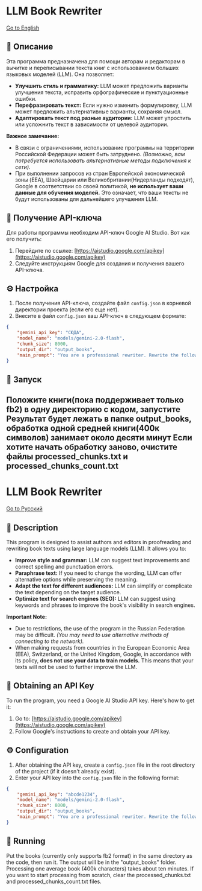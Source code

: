 # LLM Book Rewriter

[Go to English](#english)

## 📖 Описание

Эта программа предназначена для помощи авторам и редакторам в вычитке и переписывании текста книг с использованием больших языковых моделей (LLM). Она позволяет:

*   **Улучшить стиль и грамматику:** LLM может предложить варианты улучшения текста, исправить орфографические и пунктуационные ошибки.
*   **Перефразировать текст:** Если нужно изменить формулировку, LLM может предложить альтернативные варианты, сохраняя смысл.
*   **Адаптировать текст под разные аудитории:** LLM может упростить или усложнить текст в зависимости от целевой аудитории.

**Важное замечание:**

*   В связи с ограничениями, использование программы на территории Российской Федерации может быть затруднено. *(Возможно, вам потребуется использовать альтернативные методы подключения к сети).*
*   При выполнении запросов из стран Европейской экономической зоны (EEA), Швейцарии или Великобритании(Нидерланды подходят), Google в соответствии со своей политикой, **не использует ваши данные для обучения моделей.** Это означает, что ваши тексты не будут использованы для дальнейшего улучшения LLM.

## 🔑 Получение API-ключа

Для работы программы необходим API-ключ Google AI Studio.  Вот как его получить:

1.  Перейдите по ссылке: [https://aistudio.google.com/apikey](https://aistudio.google.com/apikey)
2.  Следуйте инструкциям Google для создания и получения вашего API-ключа.

## ⚙️ Настройка

1.  После получения API-ключа, создайте файл `config.json` в корневой директории проекта (если его еще нет).
2.  Внесите в файл `config.json` ваш API-ключ в следующем формате:

```json
{
    "gemini_api_key": "СЮДА",
    "model_name": "models/gemini-2.0-flash",
    "chunk_size": 8000,
    "output_dir": "output_books",
    "main_prompt": "You are a professional rewriter. Rewrite the following text fragment according to the client's instructions below.\n\nClient's instructions:\n1. Correct any spelling mistakes and typos.\n2. Correct punctuation.\n3. Do not change any names/words you aren't sure about\n4. Do not change anything else."
}
```

## 🚀 Запуск

Положите книги(пока поддерживает только fb2) в одну директорию с кодом, запустите
Результат будет лежать в папке output_books, обработка одной средней книги(400к символов) занимает около десяти минут
Если хотите начать обработку заново, очистите файлы processed_chunks.txt и processed_chunks_count.txt
---

<a name="english"></a>

# LLM Book Rewriter

[Go to Русский](#русский)

## 📖 Description

This program is designed to assist authors and editors in proofreading and rewriting book texts using large language models (LLM). It allows you to:

*   **Improve style and grammar:** LLM can suggest text improvements and correct spelling and punctuation errors.
*   **Paraphrase text:** If you need to change the wording, LLM can offer alternative options while preserving the meaning.
*   **Adapt the text for different audiences:** LLM can simplify or complicate the text depending on the target audience.
*   **Optimize text for search engines (SEO):** LLM can suggest using keywords and phrases to improve the book's visibility in search engines.

**Important Note:**

*   Due to restrictions, the use of the program in the Russian Federation may be difficult. *(You may need to use alternative methods of connecting to the network).*
*   When making requests from countries in the European Economic Area (EEA), Switzerland, or the United Kingdom, Google, in accordance with its policy, **does not use your data to train models.** This means that your texts will not be used to further improve the LLM.

## 🔑 Obtaining an API Key

To run the program, you need a Google AI Studio API key. Here's how to get it:

1.  Go to: [https://aistudio.google.com/apikey](https://aistudio.google.com/apikey)
2.  Follow Google's instructions to create and obtain your API key.

## ⚙️ Configuration

1.  After obtaining the API key, create a `config.json` file in the root directory of the project (if it doesn't already exist).
2.  Enter your API key into the `config.json` file in the following format:

```json
{
    "gemini_api_key": "abcde1234",
    "model_name": "models/gemini-2.0-flash",
    "chunk_size": 8000,
    "output_dir": "output_books",
    "main_prompt": "You are a professional rewriter. Rewrite the following text fragment according to the client's instructions below.\n\nClient's instructions:\n1. Correct any spelling mistakes and typos.\n2. Correct punctuation.\n3. Do not change any names/words you aren't sure about\n4. Do not change anything else."
}
```

## 🚀 Running

Put the books (currently only supports fb2 format) in the same directory as the code, then run it.
The output will be in the "output_books" folder. Processing one average book (400k characters) takes about ten minutes.
If you want to start processing from scratch, clear the processed_chunks.txt and processed_chunks_count.txt files.

